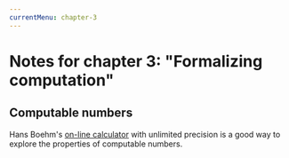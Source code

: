 ```yaml
---
currentMenu: chapter-3
---
```


# Notes for chapter 3: "Formalizing computation"

## Computable numbers

Hans Boehm's [on-line
calculator](http://www.hboehm.info/new_crcalc/CRCalc.html) with
unlimited precision is a good way to explore the properties of
computable numbers.
